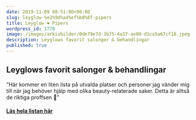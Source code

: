 ```yaml
---
date: 2019-11-09 08:51:00+00:00
slug: leyglow-%e2%9d%a4%ef%b8%8f-pipers
title: Leyglow ❤️ Pipers
wordpress_id: 1778
image: /images/arkivbilder/0de79e7d-3b75-4a37-ae80-d2ca5a67cf18.jpeg
description: Leyglows favorit salonger & behandlingar
published: true
---
```


## Leyglows favorit salonger & behandlingar

”Här kommer en liten lista på utvalda platser och personer jag vänder mig till när jag behöver hjälp med olika beauty-relaterade saker. Detta är alltså de riktiga proffsen 🙂”

#### [Läs hela listan här](https://leyla.elle.se/mina-favorit-salonger-behandlingar/)
